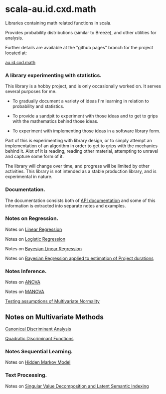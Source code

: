 scala-au.id.cxd.math
====================

Libraries containing math related functions in scala. 

Provides probability distributions (similar to Breeze), and other utilities for analysis.

Further details are available at the "github pages" branch for the project located at:

[au.id.cxd.math](https://cxd.github.io/scala-au.id.cxd.math/)


### A library experimenting with statistics.

This library is a hobby project, and is only occasionally worked on. It serves several purposes for me.

 - To gradually document a variety of ideas I'm learning in relation to probability and statistics.
 
 - To provide a sandpit to experiment with those ideas and to get to grips with the mathematics behind those ideas.
 
 - To experiment with implementing those ideas in a software library form.

Part of this is experimenting with library design, or to simply attempt an implementation of an algorithm in order to get to grips with the mechanics behind it. Alot of it is reading, reading other material, attempting to unravel and capture some form of it. 

 The library will change over time, and progress will be limited by other activities. This library is not intended as a stable production library, and is experimental in nature.

### Documentation.

The documentation consists both of [API documentation](https://cxd.github.io/scala-au.id.cxd.math/latest/math/api/index.html) and some of this information is extracted into separate notes and examples.

### Notes on Regression.

Notes on [Linear Regression](https://cxd.github.io/scala-au.id.cxd.math/notes/linearregression.html)

Notes on [Logistic Regression](https://cxd.github.io/scala-au.id.cxd.math/notes/logisticregression.html)

Notes on [Bayesian Linear Regression](https://cxd.github.io/scala-au.id.cxd.math/notes/bayesianlinearregression.html)

Notes on [Bayesian Regression applied to estimation of Project durations](https://cxd.github.io/scala-au.id.cxd.math/notes/bayesianestimation.html)

### Notes Inference.

Notes on [ANOVA](https://cxd.github.io/scala-au.id.cxd.math/notes/anova.html)

Notes on [MANOVA](https://cxd.github.io/scala-au.id.cxd.math/notes/manova.html)

[Testing assumptions of Multivariate Normality](https://cxd.github.io/scala-au.id.cxd.math/notes/mvn_testing.html)

## Notes on Multivariate Methods

[Canonical Discriminant Analysis](https://cxd.github.io/scala-au.id.cxd.math/notes/canonicaldiscriminantfunc.html)

[Quadratic Discriminant Functions](https://cxd.github.io/scala-au.id.cxd.math/notes/quadraticdiscriminantfunction.html)

### Notes Sequential Learning.

Notes on [Hidden Markov Model](https://cxd.github.io/scala-au.id.cxd.math/notes/hmm.html)

### Text Processing.

Notes on [Singular Value Decomposition and Latent Semantic Indexing](https://cxd.github.io/scala-au.id.cxd.math/notes/latentsemanticindex.html)

